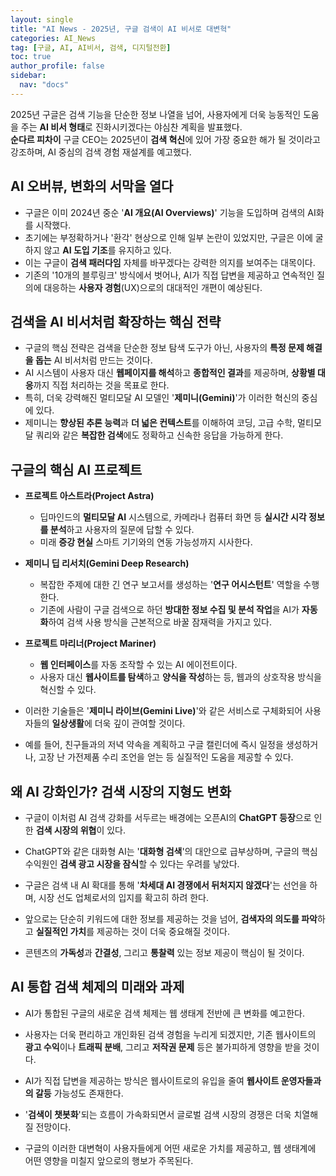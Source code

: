 ```yaml
---
layout: single
title: "AI News - 2025년, 구글 검색이 AI 비서로 대변혁"
categories: AI_News
tag: [구글, AI, AI비서, 검색, 디지털전환]
toc: true
author_profile: false
sidebar:
  nav: "docs"
---
```


2025년 구글은 검색 기능을 단순한 정보 나열을 넘어, 사용자에게 더욱 능동적인 도움을 주는 **AI 비서 형태**로 진화시키겠다는 야심찬 계획을 발표했다. <br>
**순다르 피차이** 구글 CEO는 2025년이 **검색 혁신**에 있어 가장 중요한 해가 될 것이라고 강조하며, AI 중심의 검색 경험 재설계를 예고했다.

## AI 오버뷰, 변화의 서막을 열다
- 구글은 이미 2024년 중순 '**AI 개요(AI Overviews)**' 기능을 도입하며 검색의 AI화를 시작했다.
- 초기에는 부정확하거나 '환각' 현상으로 인해 일부 논란이 있었지만, 구글은 이에 굴하지 않고 **AI 도입 기조**를 유지하고 있다.
- 이는 구글이 **검색 패러다임** 자체를 바꾸겠다는 강력한 의지를 보여주는 대목이다.
- 기존의 '10개의 블루링크' 방식에서 벗어나, AI가 직접 답변을 제공하고 연속적인 질의에 대응하는 **사용자 경험**(UX)으로의 대대적인 개편이 예상된다.

## 검색을 AI 비서처럼 확장하는 핵심 전략
- 구글의 핵심 전략은 검색을 단순한 정보 탐색 도구가 아닌, 사용자의 **특정 문제 해결을 돕는** AI 비서처럼 만드는 것이다.
- AI 시스템이 사용자 대신 **웹페이지를 해석**하고 **종합적인 결과**를 제공하며, **상황별 대응**까지 직접 처리하는 것을 목표로 한다.
- 특히, 더욱 강력해진 멀티모달 AI 모델인 '**제미니(Gemini)**'가 이러한 혁신의 중심에 있다.
- 제미니는 **향상된 추론 능력**과 **더 넓은 컨텍스트**를 이해하여 코딩, 고급 수학, 멀티모달 쿼리와 같은 **복잡한 검색**에도 정확하고 신속한 응답을 가능하게 한다.

## 구글의 핵심 AI 프로젝트
- **프로젝트 아스트라(Project Astra)**
  - 딥마인드의 **멀티모달 AI** 시스템으로, 카메라나 컴퓨터 화면 등 **실시간 시각 정보를 분석**하고 사용자의 질문에 답할 수 있다.
  - 미래 **증강 현실** 스마트 기기와의 연동 가능성까지 시사한다.
- **제미니 딥 리서치(Gemini Deep Research)**
  - 복잡한 주제에 대한 긴 연구 보고서를 생성하는 '**연구 어시스턴트**' 역할을 수행한다.
  - 기존에 사람이 구글 검색으로 하던 **방대한 정보 수집 및 분석 작업**을 AI가 **자동화**하여 검색 사용 방식을 근본적으로 바꿀 잠재력을 가지고 있다.
- **프로젝트 마리너(Project Mariner)**
  - **웹 인터페이스**를 자동 조작할 수 있는 AI 에이전트이다.
  - 사용자 대신 **웹사이트를 탐색**하고 **양식을 작성**하는 등, 웹과의 상호작용 방식을 혁신할 수 있다.

- 이러한 기술들은 '**제미니 라이브(Gemini Live)**'와 같은 서비스로 구체화되어 사용자들의 **일상생활**에 더욱 깊이 관여할 것이다. 
- 예를 들어, 친구들과의 저녁 약속을 계획하고 구글 캘린더에 즉시 일정을 생성하거나, 고장 난 가전제품 수리 조언을 얻는 등 실질적인 도움을 제공할 수 있다.

## 왜 AI 강화인가? 검색 시장의 지형도 변화
- 구글이 이처럼 AI 검색 강화를 서두르는 배경에는 오픈AI의 **ChatGPT 등장**으로 인한 **검색 시장의 위협**이 있다.
- ChatGPT와 같은 대화형 AI는 '**대화형 검색**'의 대안으로 급부상하며, 구글의 핵심 수익원인 **검색 광고 시장을 잠식**할 수 있다는 우려를 낳았다.
- 구글은 검색 내 AI 확대를 통해 '**차세대 AI 경쟁에서 뒤처지지 않겠다**'는 선언을 하며, 시장 선도 업체로서의 입지를 확고히 하려 한다.

- 앞으로는 단순히 키워드에 대한 정보를 제공하는 것을 넘어, **검색자의 의도를 파악**하고 **실질적인 가치**를 제공하는 것이 더욱 중요해질 것이다.
- 콘텐츠의 **가독성**과 **간결성**, 그리고 **통찰력** 있는 정보 제공이 핵심이 될 것이다.

## AI 통합 검색 체제의 미래와 과제
- AI가 통합된 구글의 새로운 검색 체제는 웹 생태계 전반에 큰 변화를 예고한다.
- 사용자는 더욱 편리하고 개인화된 검색 경험을 누리게 되겠지만, 기존 웹사이트의 **광고 수익**이나 **트래픽 분배**, 그리고 **저작권 문제** 등은 불가피하게 영향을 받을 것이다.
- AI가 직접 답변을 제공하는 방식은 웹사이트로의 유입을 줄여 **웹사이트 운영자들과의 갈등** 가능성도 존재한다.

- '**검색이 챗봇화**'되는 흐름이 가속화되면서 글로벌 검색 시장의 경쟁은 더욱 치열해질 전망이다.
- 구글의 이러한 대변혁이 사용자들에게 어떤 새로운 가치를 제공하고, 웹 생태계에 어떤 영향을 미칠지 앞으로의 행보가 주목된다.
